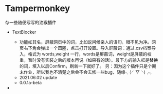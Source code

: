 # Tampermonkey

存一些随便写写的油猴插件

- TextBlocker
  - 功能如其名，屏蔽网页中的词，比如说问候亲人的语句，眼不见为净。网页右下角会弹出一个圆圈，点击打开设置。导入屏蔽词：通过.csv档案导入，格式为 words,weight 一行，words是屏蔽词，weight是屏蔽的权重，暂时没有实装之后的版本再说（如果有的话）。最下方的输入框是替换的词，填入以后Confirm，刷新一下就好了。 另：因为这个插件只是个期末作业，所以我也不清楚之后会不会去修一些bug，随缘╮(╯▽╰)╭。
  - 2021.06.02 update
  - 0.0.1a-beta
 
-
  
